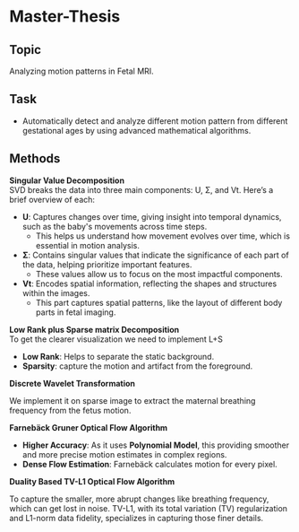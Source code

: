 # Master-Thesis

## Topic

Analyzing motion patterns in Fetal MRI.

## Task

- Automatically detect and analyze different motion pattern from different gestational ages by using advanced mathematical algorithms.

## Methods

**Singular Value Decomposition**<br>
SVD breaks the data into three main components: U, Σ, and Vt. Here’s a brief overview of each:

- **U**: Captures changes over time, giving insight into temporal dynamics, such as the baby's movements across time steps.
  - This helps us understand how movement evolves over time, which is essential in motion analysis.
- **Σ**: Contains singular values that indicate the significance of each part of the data, helping prioritize important features.
  - These values allow us to focus on the most impactful components.
- **Vt**: Encodes spatial information, reflecting the shapes and structures within the images.
  - This part captures spatial patterns, like the layout of different body parts in fetal imaging.

**Low Rank plus Sparse matrix Decomposition**<br>
To get the clearer visualization we need to implement L+S

- **Low Rank**: Helps to separate the static background.
- **Sparsity**: capture the motion and artifact from the foreground.

**Discrete Wavelet Transformation**<br>

We implement it on sparse image to extract the maternal breathing frequency from the fetus motion.

**Farnebäck Gruner Optical Flow Algorithm**<br>

- **Higher Accuracy**: As it uses **Polynomial Model**, this providing smoother and more precise motion estimates in complex regions.
- **Dense Flow Estimation**: Farnebäck calculates motion for every pixel.

**Duality Based TV-L1 Optical Flow Algorithm**<br>

To capture the smaller, more abrupt changes like breathing frequency, which can get lost in noise. TV-L1, with its total variation (TV) regularization and L1-norm data fidelity, specializes in capturing those finer details.
